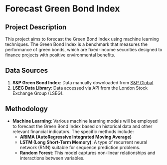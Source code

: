 # Forecast Green Bond Index

## Project Description
This project aims to forecast the Green Bond Index using machine learning techniques. The Green Bond Index is a benchmark that measures the performance of green bonds, which are fixed-income securities designed to finance projects with positive environmental benefits.

## Data Sources
1. **S&P Green Bond Index**: Data manually downloaded from [S&P Global](https://www.spglobal.com/spdji/en/indices/sustainability/sp-green-bond-index/#overview).
2. **LSEG Data Library**: Data accessed via API from the London Stock Exchange Group (LSEG).

## Methodology
- **Machine Learning**: Various machine learning models will be employed to forecast the Green Bond Index based on historical data and other relevant financial indicators. The specific methods include:
    - **ARIMA (AutoRegressive Integrated Moving Average)**
    - **LSTM (Long Short-Term Memory)**: A type of recurrent neural network (RNN) suitable for sequence prediction problems.
    - **Random Forest**: This model captures non-linear relationships and interactions between variables.
